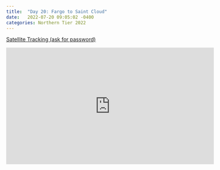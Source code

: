 ```yaml
---
title:  "Day 20: Fargo to Saint Cloud"
date:   2022-07-20 09:05:02 -0400
categories: Northern Tier 2022
---
```


[Satellite Tracking (ask for password)](https://us0-share.explore.garmin.com/share/harveybarnhard)

<iframe width="560" height="315" src="https://www.youtube.com/embed/i_f2r-emE_w" frameborder="0" allow="autoplay; encrypted-media" allowfullscreen></iframe>

<p style="text-align: center;"><div class='strava-embed-placeholder' data-embed-type='activity' data-embed-id='7502160021'></div><script src='https://strava-embeds.com/embed.js'></script></p>
